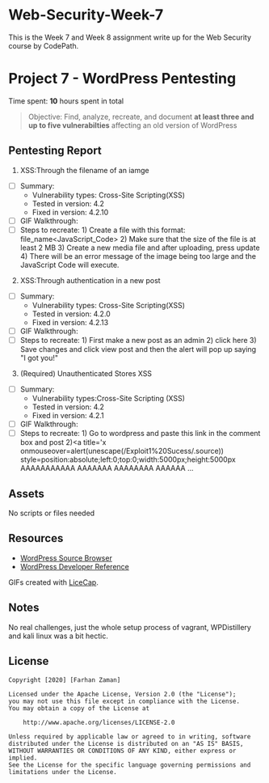 # Web-Security-Week-7
This is the Week 7 and Week 8 assignment write up for the Web Security course by CodePath.
# Project 7 - WordPress Pentesting

Time spent: **10** hours spent in total

> Objective: Find, analyze, recreate, and document **at least three and up to five vulnerabilties** affecting an old version of WordPress

## Pentesting Report

1. XSS:Through the filename of an iamge
  - [ ] Summary: 
    - Vulnerability types: Cross-Site Scripting(XSS) 
    - Tested in version: 4.2
    - Fixed in version: 4.2.10
  - [ ] GIF Walkthrough: 
  - [ ] Steps to recreate: 
        1) Create a file with this format: file_name<JavaScript_Code>
        2) Make sure that the size of the file is at least 2 MB
        3) Create a new media file and after uploading, press update
        4) There will be an error message of the image being too large and the                          JavaScript Code will execute.

2. XSS:Through authentication in a new post
  - [ ] Summary: 
    - Vulnerability types: Cross-Site Scripting(XSS)
    - Tested in version: 4.2.0
    - Fixed in version: 4.2.13
  - [ ] GIF Walkthrough: 
  - [ ] Steps to recreate: 
         1) First make a new post as an admin
         2) <a onmouseover="alert('I got you!')"> click here </a>
          3) Save changes and click view post and then the alert will pop up saying "I got you!"

3. (Required) Unauthenticated Stores XSS
  - [ ] Summary: 
    - Vulnerability types:Cross-Site Scripting (XSS)
    - Tested in version: 4.2
    - Fixed in version:  4.2.1
  - [ ] GIF Walkthrough: 
  - [ ] Steps to recreate: 
        1) Go to wordpress and paste this link in the comment box and post
        2)<a title='x onmouseover=alert(unescape(/Exploit1%20Sucess/.source)) style=position:absolute;left:0;top:0;width:5000px;height:5000px
AAAAAAAAAAA
AAAAAAA
AAAAAAAA
AAAAAA
...
</a>


## Assets

No scripts or files needed

## Resources

- [WordPress Source Browser](https://core.trac.wordpress.org/browser/)
- [WordPress Developer Reference](https://developer.wordpress.org/reference/)

GIFs created with [LiceCap](http://www.cockos.com/licecap/).

## Notes

No real challenges, just the whole setup process of vagrant, WPDistillery and kali linux was a bit hectic.

## License

    Copyright [2020] [Farhan Zaman]

    Licensed under the Apache License, Version 2.0 (the "License");
    you may not use this file except in compliance with the License.
    You may obtain a copy of the License at

        http://www.apache.org/licenses/LICENSE-2.0

    Unless required by applicable law or agreed to in writing, software
    distributed under the License is distributed on an "AS IS" BASIS,
    WITHOUT WARRANTIES OR CONDITIONS OF ANY KIND, either express or implied.
    See the License for the specific language governing permissions and
    limitations under the License.
